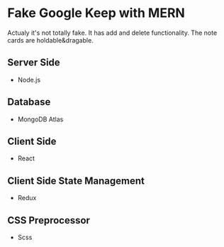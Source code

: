 #  Fake Google Keep with MERN
Actualy it's not totally fake. It has add and delete functionality. The note cards are holdable&dragable. 
## Server Side
* Node.js
## Database
* MongoDB Atlas
## Client Side
* React
## Client Side State Management
* Redux
## CSS Preprocessor
* Scss
